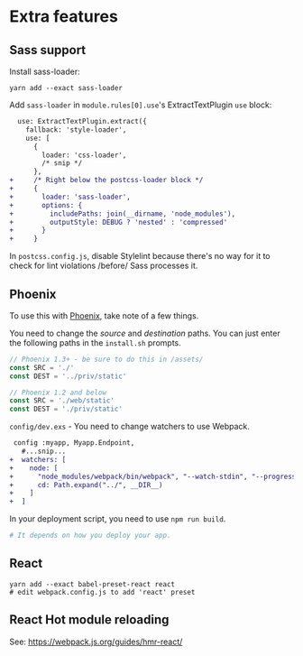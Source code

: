 Extra features
==============

Sass support
------------

Install sass-loader:

```
yarn add --exact sass-loader
```

Add `sass-loader` in `module.rules[0].use`'s ExtractTextPlugin `use` block:

```diff
  use: ExtractTextPlugin.extract({
    fallback: 'style-loader',
    use: [
      {
        loader: 'css-loader',
        /* snip */
      },
+     /* Right below the postcss-loader block */
+     {
+       loader: 'sass-loader',
+       options: {
+         includePaths: join(__dirname, 'node_modules'),
+         outputStyle: DEBUG ? 'nested' : 'compressed'
+       }
+     }
```

In `postcss.config.js`, disable Stylelint because there's no way for it to check for lint violations /before/ Sass processes it.

Phoenix
-------

To use this with [Phoenix](http://www.phoenixframework.org), take note of a few things.

You need to change the *source* and *destination* paths. You can just enter the following paths in the `install.sh` prompts.

```js
// Phoenix 1.3+ - be sure to do this in /assets/
const SRC = './'
const DEST = '../priv/static'

// Phoenix 1.2 and below
const SRC = './web/static'
const DEST = './priv/static'

```

`config/dev.exs` - You need to change watchers to use Webpack.

```diff
 config :myapp, Myapp.Endpoint,
   #...snip...
+  watchers: [
+    node: [
+      "node_modules/webpack/bin/webpack", "--watch-stdin", "--progress", "--colors",
+      cd: Path.expand("../", __DIR__)
+    ]
+  ]
```

In your deployment script, you need to use `npm run build`.

```ex
# It depends on how you deploy your app.
```

React
-----

```
yarn add --exact babel-preset-react react
# edit webpack.config.js to add 'react' preset
```

React Hot module reloading
--------------------------

See: https://webpack.js.org/guides/hmr-react/

